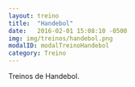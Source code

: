 ```yaml
---
layout: treino
title:  "Handebol"
date:   2016-02-01 15:08:10 -0500
img: img/treinos/handebol.png
modalID: modalTreinoHandebol
category: Treino
---
```

Treinos de Handebol.
